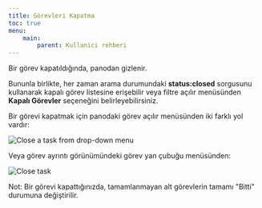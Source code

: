 ```yaml
---
title: Görevleri Kapatma
toc: true
menu:
    main:
        parent: Kullanici rehberi
---
```


Bir görev kapatıldığında, panodan gizlenir.

Bununla birlikte, her zaman arama durumundaki **status:closed** sorgusunu kullanarak kapalı görev listesine erişebilir veya filtre açılır menüsünden **Kapalı Görevler** seçeneğini belirleyebilirsiniz.

Bir görevi kapatmak için panodaki görev açılır menüsünden iki farklı yol vardır:

![Close a task from drop-down menu](/images/v1/menu-close-task.png)

Veya görev ayrıntı görünümündeki görev yan çubuğu menüsünden:

![Close task](/images/v1/closing-tasks.png)

Not: Bir görevi kapattığınızda, tamamlanmayan alt görevlerin tamamı "Bitti" durumuna değiştirilir.
